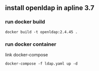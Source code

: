 ## install openldap in apline 3.7

### run docker build
```shell
docker build -t openldap:2.4.45 .
```
### run docker container
link docker-compose

```
docker-compose -f ldap.yaml up -d
```
